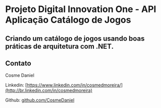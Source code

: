 # Projeto Digital Innovation One - API Aplicação Catálogo de Jogos

## Criando um catálogo de jogos usando boas práticas de arquitetura com .NET.

## Contato

Cosme Daniel

Linkedin:  [https://www.linkedin.com/in/cosmedmoreira/](http://br.linkedin.com/in/cosmedmoreira)

Github:  [github.com/CosmeDaniel](https://github.com/CosmeDaniel)

